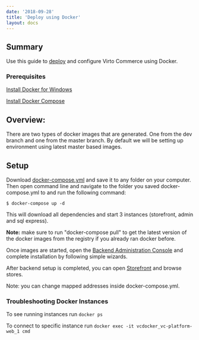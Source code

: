 ```yaml
---
date: '2018-09-28'
title: 'Deploy using Docker'
layout: docs
---
```

## Summary

Use this guide to <a class="crosslink" href="https://virtocommerce.com/ecommerce-hosting" target="_blank">deploy</a> and configure Virto Commerce using Docker.


### Prerequisites
[Install Docker for Windows](https://docs.docker.com/docker-for-windows/install/)

[Install Docker Compose](https://docs.docker.com/compose/install/)

## Overview:

There are two types of docker images that are generated. One from the dev branch and one from the master branch. By default we will be setting up environment using latest master based images.

## Setup

Download [docker-compose.yml](https://github.com/VirtoCommerce/vc-docker/blob/master/windows/aspnetcore/docker-compose.yml) and save it to any folder on your computer. Then open command line and navigate to the folder you saved docker-compose.yml to and run the following command:

```
$ docker-compose up -d
```

This will download all dependencies and start 3 instances (storefront, admin and sql express).

**Note:** make sure to run "docker-compose pull" to get the latest version of the docker images from the registry if you already ran docker before.

Once images are started, open the [Backend Administration Console](http://localhost:8090) and complete installation by following simple wizards.

After backend setup is completed, you can open [Storefront](http://localhost:8080) and browse stores.

Note: you can change mapped addresses inside docker-compose.yml.

### Troubleshooting Docker Instances

To see running instances run `docker ps` 

To connect to specific instance run `docker exec -it vcdocker_vc-platform-web_1 cmd`